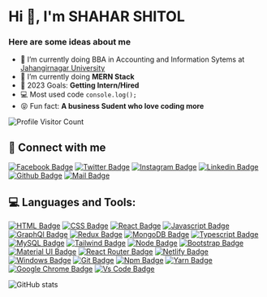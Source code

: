 <h1 align="start">Hi 👋, I'm SHAHAR SHITOL</h1>
<!-- <h4 align="start">A passionate MERN Stack developer from Bangladesh</h4> -->



### Here are some ideas about me
- 🔭 I’m currently doing BBA in Accounting and Information Sytems at [Jahangirnagar University](https://juniv.edu/) 
- 🌱 I’m currently doing **MERN Stack**
- 🎯 2023 Goals: **Getting Intern/Hired**
- 💻 Most used code ```console.log();```
- 😝 Fun fact: **A business Sudent who love coding more**



![Profile Visitor Count](https://visitor-badge.laobi.icu/badge?page_id=mdsaharshital.mdsaharshital)





## 🚀 Connect with me



[![Facebook Badge](https://img.shields.io/badge/Facebook-1877F2?style=for-the-badge&logo=facebook&logoColor=white)](https://facebook.com/saharshital)
[![Twitter Badge](https://img.shields.io/badge/Twitter-1877F2?style=for-the-badge&logo=Twitter&logoColor=white)](https://twitter.com/Md_Sahar_Shital)
[![Instagram Badge](https://img.shields.io/badge/Instagram-E4405F?style=for-the-badge&logo=instagram&logoColor=white)](https://www.instagram.com/_shit_all_/)
[![Linkedin Badge](https://img.shields.io/badge/LinkedIn-0077B5?style=for-the-badge&logo=linkedin&logoColor=white)](https://www.linkedin.com/in/mdshaharshitol/)
[![Github Badge](https://img.shields.io/badge/GitHub-100000?style=for-the-badge&logo=github&logoColor=white)](https://github.com/mdsaharshital)
[![Mail Badge](https://img.shields.io/badge/Gmail-D14836?style=for-the-badge&logo=gmail&logoColor=white)](mailto:mdsaharshitol@gmail.com)



## 💻 Languages and Tools:



[![HTML Badge](https://img.shields.io/badge/HTML5-E34F26?style=for-the-badge&logo=html5&logoColor=white)](https://github.com/mdsaharshital)
[![CSS Badge](https://img.shields.io/badge/CSS3-1572B6?style=for-the-badge&logo=css3&logoColor=white)](https://github.com/mdsaharshital)
[![React Badge](https://img.shields.io/badge/React-20232A?style=for-the-badge&logo=react&logoColor=61DAFB)](https://github.com/mdsaharshital)
[![Javascript Badge](https://img.shields.io/badge/JavaScript-F7DF1E?style=for-the-badge&logo=javascript&logoColor=black)](https://github.com/mdsaharshital)
[![GraphQl Badge](https://img.shields.io/badge/GRAPHQL-0078D6?style=for-the-badge&logo=graphql&logoColor=white)](https://github.com/mdsaharshital)
[![Redux Badge](https://img.shields.io/badge/REDUX-0078D6?style=for-the-badge&logo=redux&logoColor=white)](https://github.com/mdsaharshital)
[![MongoDB Badge](https://img.shields.io/badge/MONGODB-0078D6?style=for-the-badge&logo=mongodb&logoColor=white)](https://github.com/mdsaharshital)
[![Typescript Badge](https://img.shields.io/badge/typeScript-0078D6?style=for-the-badge&logo=typeScript&logoColor=white)](https://github.com/mdsaharshital)
[![MySQL Badge](https://img.shields.io/badge/MYSQL-0078D6?style=for-the-badge&logo=mysql&logoColor=white)](https://github.com/mdsaharshital)
[![Tailwind Badge](https://img.shields.io/badge/Tailwind_CSS-38B2AC?style=for-the-badge&logo=tailwind-css&logoColor=white)](https://github.com/mdsaharshital)
[![Node Badge](https://img.shields.io/badge/Node.js-43853D?style=for-the-badge&logo=node.js&logoColor=white)](https://github.com/mdsaharshital)
[![Bootstrap Badge](https://img.shields.io/badge/Bootstrap-563D7C?style=for-the-badge&logo=bootstrap&logoColor=white)](https://github.com/mdsaharshital)
[![Material UI Badge](https://img.shields.io/badge/Material--UI-0081CB?style=for-the-badge&logo=material-ui&logoColor=white)](https://github.com/mdsaharshital)
[![React Router Badge](https://img.shields.io/badge/React_Router-CA4245?style=for-the-badge&logo=react-router&logoColor=white)](https://github.com/mdsaharshital)
[![Netlify Badge](https://img.shields.io/badge/Netlify-00C7B7?style=for-the-badge&logo=netlify&logoColor=white)](https://github.com/mdsaharshital)
[![Windows Badge](https://img.shields.io/badge/Windows-0078D6?style=for-the-badge&logo=windows&logoColor=white)](https://github.com/mdsaharshital)
[![Git Badge](https://img.shields.io/badge/git-f34f29?style=for-the-badge&logo=git&logoColor=white)](https://github.com/mdsaharshital)
[![Npm Badge](https://img.shields.io/badge/npm-d7141a?style=for-the-badge&logo=npm&logoColor=white)](https://github.com/mdsaharshital)
[![Yarn Badge](https://img.shields.io/badge/yarn-0078D6?style=for-the-badge&logo=yarn&logoColor=white)](https://github.com/mdsaharshital)
[![Google Chrome Badge](https://img.shields.io/badge/google_chrome-556532?style=for-the-badge&logo=googlechrome&logoColor=white)](https://github.com/mdsaharshital)
[![Vs Code Badge](https://img.shields.io/badge/Visual_Studio_Code-0078D6?style=for-the-badge&logo=visualstudiocode&logoColor=white)](https://github.com/mdsaharshital)


![GitHub stats](https://github-readme-stats.vercel.app/api?username=mdsaharshital&show_icons=true&theme=dark)

